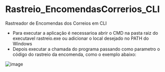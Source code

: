# Rastreio_EncomendasCorrerios_CLI
 Rastreador de Encomendas dos Correios em CLI


- Para executar a aplicação é necessarioa abrir o CMD na pasta raiz do executavel rastreio.exe ou adicionar o local desejado no PATH do Windows
- Depois executar a chamada do programa passando como parametro o código do rastreio da encomenda, como o exemplo abaixo:


![image](https://user-images.githubusercontent.com/36869385/132744285-660572db-b67c-469f-a9e1-106a9fc204f4.png)
